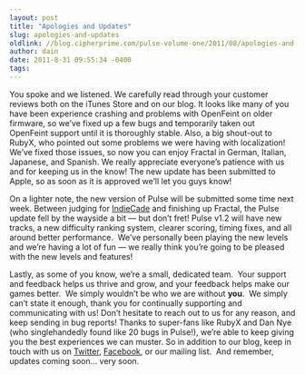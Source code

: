 ```yaml
---
layout: post
title: "Apologies and Updates"
slug: apologies-and-updates
oldlink: //blog.cipherprime.com/pulse-volume-one/2011/08/apologies-and-updates
author: dain
date: 2011-8-31 09:55:34 -0400
tags: 
---
```


You spoke and we listened. We carefully read through your customer reviews both on the iTunes Store and on our blog. It looks like many of you have been experience crashing and problems with OpenFeint on older firmware, so we’ve fixed up a few bugs and temporarily taken out OpenFeint support until it is thoroughly stable. Also, a big shout-out to RubyX, who pointed out some problems we were having with localization! We’ve fixed those issues, so now you can enjoy Fractal in German, Italian, Japanese, and Spanish. We really appreciate everyone’s patience with us and for keeping us in the know! The new update has been submitted to Apple, so as soon as it is approved we’ll let you guys know!

On a lighter note, the new version of Pulse will be submitted some time next week. Between judging for [IndieCade](http://www.indiecade.com) and finishing up Fractal, the Pulse update fell by the wayside a bit — but don’t fret! Pulse v1.2 will have new tracks, a new difficulty ranking system, clearer scoring, timing fixes, and all around better performance.  We’ve personally been playing the new levels and we’re having a lot of fun — we really think you’re going to be pleased with the new levels and features!

Lastly, as some of you know, we’re a small, dedicated team.  Your support and feedback helps us thrive and grow, and your feedback helps make our games better.  We simply wouldn’t be who we are without **you**.  We simply can’t state it enough, thank you for continually supporting and communicating with us! Don’t hesitate to reach out to us for any reason, and keep sending in bug reports! Thanks to super-fans like RubyX and Dan Nye (who singlehandedly found like 20 bugs in Pulse!), we’re able to keep giving you the best experiences we can muster. So in addition to our blog, keep in touch with us on [Twitter](http://twitter.com/cipherprime), [Facebook](http://www.facebook.com/cipherprime), or our mailing list.  And remember, updates coming soon… very soon.
